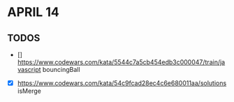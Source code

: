 # APRIL 14

## TODOS

- [] <https://www.codewars.com/kata/5544c7a5cb454edb3c000047/train/javascript> bouncingBall
- [x] <https://www.codewars.com/kata/54c9fcad28ec4c6e680011aa/solutions> isMerge
